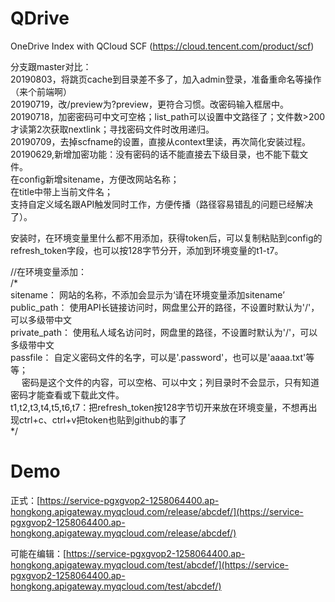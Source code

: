 # QDrive
OneDrive Index with QCloud SCF (https://cloud.tencent.com/product/scf)

分支跟master对比：  
20190803，将跳页cache到目录差不多了，加入admin登录，准备重命名等操作（来个前端啊）  
20190719，改/preview为?preview，更符合习惯。改密码输入框居中。  
20190718，加密密码可中文可空格；list_path可以设置中文路径了；文件数>200才读第2次获取nextlink；寻找密码文件时改用递归。  
20190709，去掉scfname的设置，直接从context里读，再次简化安装过程。  
20190629,新增加密功能：没有密码的话不能直接去下级目录，也不能下载文件。  
在config新增sitename，方便改网站名称；  
在title中带上当前文件名；  
支持自定义域名跟API触发同时工作，方便传播（路径容易错乱的问题已经解决了）。  

安装时，在环境变量里什么都不用添加，获得token后，可以复制粘贴到config的refresh_token字段，也可以按128字节分开，添加到环境变量的t1-t7。  

//在环境变量添加：  
/*  
sitename：       网站的名称，不添加会显示为‘请在环境变量添加sitename’  
public_path：    使用API长链接访问时，网盘里公开的路径，不设置时默认为'/'，可以多级带中文  
private_path：   使用私人域名访问时，网盘里的路径，不设置时默认为'/'，可以多级带中文  
passfile：       自定义密码文件的名字，可以是'.password'，也可以是'aaaa.txt'等等；  
        　       密码是这个文件的内容，可以空格、可以中文；列目录时不会显示，只有知道密码才能查看或下载此文件。  
t1,t2,t3,t4,t5,t6,t7：把refresh_token按128字节切开来放在环境变量，不想再出现ctrl+c、ctrl+v把token也贴到github的事了  
\*/

# Demo

正式：[https://service-pgxgvop2-1258064400.ap-hongkong.apigateway.myqcloud.com/release/abcdef/](https://service-pgxgvop2-1258064400.ap-hongkong.apigateway.myqcloud.com/release/abcdef/)

可能在编辑：[https://service-pgxgvop2-1258064400.ap-hongkong.apigateway.myqcloud.com/test/abcdef/](https://service-pgxgvop2-1258064400.ap-hongkong.apigateway.myqcloud.com/test/abcdef/)
